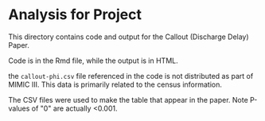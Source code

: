 # Analysis for Project

This directory contains code and output for the Callout (Discharge Delay) Paper.

Code is in the Rmd file, while the output is in HTML.

the `callout-phi.csv` file referenced in the code is not distributed as part of MIMIC III.  This data is primarily related to the census information.


The CSV files were used to make the table that appear in the paper.  Note P-values of "0" are actually <0.001.
